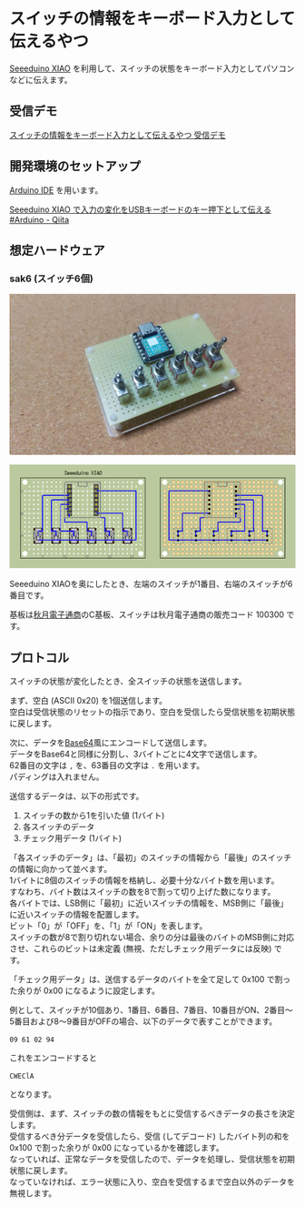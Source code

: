 スイッチの情報をキーボード入力として伝えるやつ
==============================================

[Seeeduino XIAO](https://wiki.seeedstudio.com/Seeeduino-XIAO/) を利用して、スイッチの状態をキーボード入力としてパソコンなどに伝えます。

## 受信デモ

[スイッチの情報をキーボード入力として伝えるやつ 受信デモ](https://mikecat.github.io/switch_as_keyboard/)

## 開発環境のセットアップ

[Arduino IDE](https://www.arduino.cc/en/software) を用います。

[Seeeduino XIAO で入力の変化をUSBキーボードのキー押下として伝える #Arduino - Qiita](https://qiita.com/mikecat_mixc/items/c3f5e39e54b36b1a538a)

## 想定ハードウェア

### sak6 (スイッチ6個)

![完成品](sak6_phy.jpg)

![設計図](sak6_board.png)

Seeeduino XIAOを奥にしたとき、左端のスイッチが1番目、右端のスイッチが6番目です。

基板は[秋月電子通商](https://akizukidenshi.com/catalog/default.aspx)のC基板、スイッチは秋月電子通商の販売コード 100300 です。

## プロトコル

スイッチの状態が変化したとき、全スイッチの状態を送信します。

まず、空白 (ASCII 0x20) を1個送信します。  
空白は受信状態のリセットの指示であり、空白を受信したら受信状態を初期状態に戻します。

次に、データを[Base64](https://ja.wikipedia.org/wiki/Base64)風にエンコードして送信します。  
データをBase64と同様に分割し、3バイトごとに4文字で送信します。  
62番目の文字は `,` を、63番目の文字は `.` を用います。  
パディングは入れません。

送信するデータは、以下の形式です。

1. スイッチの数から1を引いた値 (1バイト)
2. 各スイッチのデータ
3. チェック用データ (1バイト)

「各スイッチのデータ」は、「最初」のスイッチの情報から「最後」のスイッチの情報に向かって並べます。  
1バイトに8個のスイッチの情報を格納し、必要十分なバイト数を用います。  
すなわち、バイト数はスイッチの数を8で割って切り上げた数になります。  
各バイトでは、LSB側に「最初」に近いスイッチの情報を、MSB側に「最後」に近いスイッチの情報を配置します。  
ビット「0」が「OFF」を、「1」が「ON」を表します。  
スイッチの数が8で割り切れない場合、余りの分は最後のバイトのMSB側に対応させ、これらのビットは未定義 (無視、ただしチェック用データには反映) です。

「チェック用データ」は、送信するデータのバイトを全て足して 0x100 で割った余りが 0x00 になるように設定します。

例として、スイッチが10個あり、1番目、6番目、7番目、10番目がON、2番目～5番目および8～9番目がOFFの場合、以下のデータで表すことができます。

```
09 61 02 94
```

これをエンコードすると

```
CWEClA
```

となります。

受信側は、まず、スイッチの数の情報をもとに受信するべきデータの長さを決定します。  
受信するべき分データを受信したら、受信 (してデコード) したバイト列の和を 0x100 で割った余りが 0x00 になっているかを確認します。  
なっていれば、正常なデータを受信したので、データを処理し、受信状態を初期状態に戻します。  
なっていなければ、エラー状態に入り、空白を受信するまで空白以外のデータを無視します。
